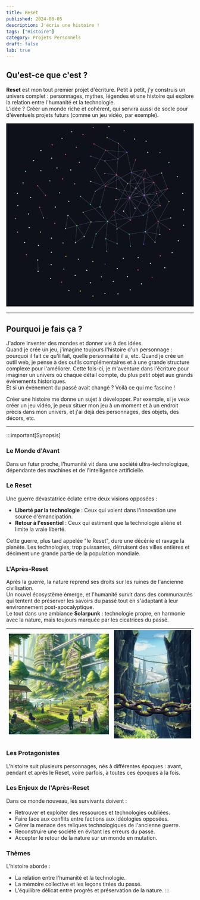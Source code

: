```yaml
---
title: Reset
published: 2024-08-05
description: J'écris une histoire !
tags: ["Histoire"]
category: Projets Personnels
draft: false
lab: true
---
```


## Qu'est-ce que c'est ?

**Reset** est mon tout premier projet d'écriture. Petit à petit, j'y construis un univers complet : personnages, mythes, légendes et une histoire qui explore la relation entre l'humanité et la technologie.  
L'idée ? Créer un monde riche et cohérent, qui servira aussi de socle pour d'éventuels projets futurs (comme un jeu vidéo, par exemple).

![Graph](Reset_4.png)

---

## Pourquoi je fais ça ?

J'adore inventer des mondes et donner vie à des idées.  
Quand je crée un jeu, j'imagine toujours l'histoire d'un personnage : pourquoi il fait ce qu'il fait, quelle personnalité il a, etc.
Quand je crée un outil web, je pense à des outils complémentaires et à une grande structure complexe pour l'améliorer.
Cette fois-ci, je m'aventure dans l'écriture pour imaginer un univers où chaque détail compte, du plus petit objet aux grands événements historiques.  
Et si un événement du passé avait changé ? Voilà ce qui me fascine !

Créer une histoire me donne un sujet à développer. Par exemple, si je veux créer un jeu vidéo, je peux situer mon jeu à un moment et à un endroit précis dans mon univers, et j'ai déjà des personnages, des objets, des décors, etc.

---

:::important[Synopsis]

### Le Monde d'Avant

Dans un futur proche, l'humanité vit dans une société ultra-technologique, dépendante des machines et de l'intelligence artificielle.

### Le Reset

Une guerre dévastatrice éclate entre deux visions opposées :
- **Liberté par la technologie** : Ceux qui voient dans l'innovation une source d'émancipation.
- **Retour à l'essentiel** : Ceux qui estiment que la technologie aliène et limite la vraie liberté.

Cette guerre, plus tard appelée "le Reset", dure une décénie et ravage la planète. Les technologies, trop puissantes, détruisent des villes entières et déciment une grande partie de la population mondiale.

### L'Après-Reset

Après la guerre, la nature reprend ses droits sur les ruines de l'ancienne civilisation.  
Un nouvel écosystème émerge, et l'humanité survit dans des communautés qui tentent de préserver les savoirs du passé tout en s'adaptant à leur environnement post-apocalyptique.  
Le tout dans une ambiance **Solarpunk** : technologie propre, en harmonie avec la nature, mais toujours marquée par les cicatrices du passé.

| ![Reset 1](Reset_1.jpg) | ![Reset 2](Reset_2.jpg) |
|:-----------------------:|:-----------------------:|

### Les Protagonistes

L'histoire suit plusieurs personnages, nés à différentes époques : avant, pendant et après le Reset, voire parfois, à toutes ces époques à la fois.

### Les Enjeux de l'Après-Reset

Dans ce monde nouveau, les survivants doivent :
- Retrouver et exploiter des ressources et technologies oubliées.
- Faire face aux conflits entre factions aux idéologies opposées.
- Gérer la menace des reliques technologiques de l'ancienne guerre.
- Reconstruire une société en évitant les erreurs du passé.
- Accepter le retour de la nature sur un monde en mutation.

### Thèmes

L'histoire aborde :
- La relation entre l'humanité et la technologie.
- La mémoire collective et les leçons tirées du passé.
- L'équilibre délicat entre progrès et préservation de la nature.
:::
